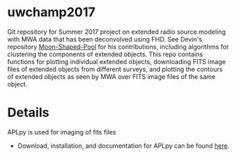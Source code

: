 # uwchamp2017

Git repository for Summer 2017 project on extended radio source modeling with MWA data that has been deconvolved using FHD. See Devin's repository [Moon-Shaped-Pool](https://github.com/dcunningham725/Moon-Shaped-Pool) for his contributions, including algorithms for clustering the components of extended objects. This repo contains functions for plotting individual extended objects, downloading FITS image files of extended objects from different surveys, and plotting the contours of extended objects as seen by MWA over FITS image files of the same object.

# Details

APLpy is used for imaging of fits files
* Download, installation, and documentation for APLpy can be found [here](https://aplpy.github.io/).
